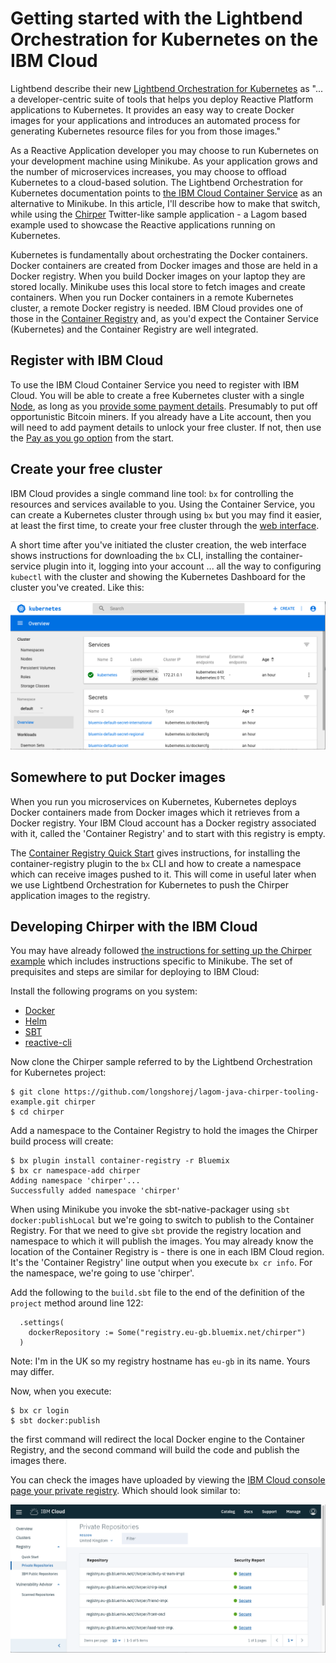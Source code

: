 # Getting started with the Lightbend Orchestration for Kubernetes on the IBM Cloud

Lightbend describe their new [Lightbend Orchestration for Kubernetes](https://developer.lightbend.com/docs/reactive-platform-tooling/latest/overview.html) as "... a developer-centric suite of tools that helps you deploy Reactive Platform applications to Kubernetes. It provides an easy way to create Docker images for your applications and introduces an automated process for generating Kubernetes resource files for you from those images."

As a Reactive Application developer you may choose to run Kubernetes on your development machine using Minikube. As your application grows and the number of microservices increases, you may choose to offload Kubernetes to a cloud-based solution. The Lightbend Orchestration for Kubernetes documentation points to [the IBM Cloud Container Service](https://developer.lightbend.com/docs/reactive-platform-tooling/latest/cluster-setup.html) as an alternative to Minikube. In this article, I'll describe how to make that switch, while using the [Chirper](https://github.com/longshorej/lagom-java-chirper-tooling-example) Twitter-like sample application - a Lagom based example used to showcase the Reactive applications running on Kubernetes.

Kubernetes is fundamentally about orchestrating the Docker containers. Docker containers are created from Docker images and those are held in a Docker registry. When you build Docker images on your laptop they are stored locally. Minikube uses this local store to fetch images and create containers. When you run Docker containers in a remote Kubernetes cluster, a remote Docker registry is needed. IBM Cloud provides one of those in the [Container Registry](https://www.ibm.com/cloud/container-registry) and, as you'd expect the Container Service (Kubernetes) and the Container Registry are well integrated.

## Register with IBM Cloud
To use the IBM Cloud Container Service you need to register with IBM Cloud. You will be able to create a free Kubernetes cluster with a single [Node](https://kubernetes.io/docs/concepts/architecture/nodes/), as long as you [provide some payment details](https://console.bluemix.net/account/billing). Presumably to put off opportunistic Bitcoin miners. If you already have a Lite account, then you will need to add payment details to unlock your free cluster. If not, then use the [Pay as you go option](https://www.ibm.com/cloud/pricing) from the start.

## Create your free cluster
IBM Cloud provides a single command line tool: `bx` for controlling the resources and services available to you. Using the Container Service, you can create a Kubernetes cluster through using `bx` but you may find it easier, at least the first time, to create your free cluster through the [web interface](https://console.bluemix.net/containers-kubernetes/clusters).

A short time after you've initiated the cluster creation, the web interface shows instructions for downloading the `bx` CLI, installing the container-service plugin into it, logging into your account ... all the way to configuring `kubectl` with the cluster and showing the Kubernetes Dashboard for the cluster you've created. Like this:

![Kubernetes Dashboard](images/KubeDash.png)

## Somewhere to put Docker images
When you run you microservices on Kubernetes, Kubernetes deploys Docker containers made from Docker images which it retrieves from a Docker registry. Your IBM Cloud account has a Docker registry associated with it, called the 'Container Registry' and to start with this registry is empty.

The [Container Registry Quick Start](https://console.bluemix.net/containers-kubernetes/registry/start) gives instructions, for installing the container-registry plugin to the `bx` CLI and how to create a namespace which can receive images pushed to it. This will come in useful later when we use Lightbend Orchestration for Kubernetes to push the Chirper application images to the registry.

## Developing Chirper with the IBM Cloud
You may have already followed [the instructions for setting up the Chirper example](https://github.com/longshorej/lagom-java-chirper-tooling-example/blob/master/README.md) which includes instructions specific to Minikube. The set of prequisites and steps are similar for deploying to IBM Cloud:

Install the following programs on you system:

* [Docker](https://store.docker.com/search?type=edition&offering=community)
* [Helm](https://github.com/kubernetes/helm/blob/master/docs/install.md)
* [SBT](http://www.scala-sbt.org/)
* [reactive-cli](https://developer.lightbend.com/docs/reactive-platform-tooling/latest/#install-the-cli)

Now clone the Chirper sample referred to by the Lightbend Orchestration for Kubernetes project:

```
$ git clone https://github.com/longshorej/lagom-java-chirper-tooling-example.git chirper
$ cd chirper
```

Add a namespace to the Container Registry to hold the images the Chirper build process will create:

```
$ bx plugin install container-registry -r Bluemix
$ bx cr namespace-add chirper
Adding namespace 'chirper'...
Successfully added namespace 'chirper'
```

When using Minikube you invoke the sbt-native-packager using `sbt docker:publishLocal` but we're going to switch to publish to the Container Registry. For that we need to give `sbt` provide the registry location and namespace to which it will publish the images. You may already know the location of the Container Registry is - there is one in each IBM Cloud region. It's the 'Container Registry' line output when you execute `bx cr info`. For the namespace, we're going to use 'chirper'.

Add the following to the `build.sbt` file to the end of the definition of the `project` method around line 122:

```
  .settings(
    dockerRepository := Some("registry.eu-gb.bluemix.net/chirper")
  )
```

Note: I'm in the UK so my registry hostname has `eu-gb` in its name. Yours may differ.

Now, when you execute:

```
$ bx cr login
$ sbt docker:publish
```

the first command will redirect the local Docker engine to the Container Registry, and the second command will build the code and publish the images there.

You can check the images have uploaded by viewing the [IBM Cloud console page your private registry](https://console.bluemix.net/containers-kubernetes/registry/private). Which should look similar to:

![Container Registry after publishing images](images/ContainerReg.png)



